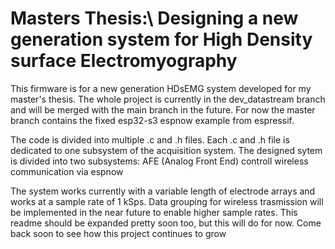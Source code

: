# Masters Thesis:\ Designing a new generation system for High Density surface Electromyography  

This firmware is for a new generation HDsEMG system developed for my master's thesis.
The whole project is currently in the dev_datastream branch and will be merged with the main branch in the future. For now the master branch contains the fixed esp32-s3 espnow example from espressif.

The code is divided into multiple .c and .h files. Each .c and .h file is dedicated to one subsystem of the acquisition system.
The designed sytem is divided into two subsystems:
    AFE (Analog Front End) controll
    wireless communication via espnow

The system works currently with a variable length of electrode arrays and works at a sample rate of 1 kSps. Data grouping for wireless trasmission will be implemented in the near future to enable higher sample rates.
This readme should be expanded pretty soon too, but this will do for now.
Come back soon to see how this project continues to grow
